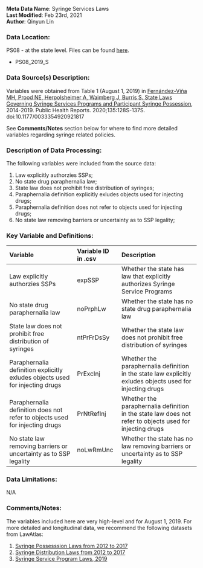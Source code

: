 **Meta Data Name**: Syringe Services Laws  
**Last Modified**: Feb 23rd, 2021  
**Author**: Qinyun Lin  

### Data Location: 
PS08 - at the state level. Files can be found [here](https://github.com/GeoDaCenter/opioid-policy-scan/tree/master/Policy_Scan/data_final).
* PS08_2019_S  

### Data Source(s) Description:  
Variables were obtained from Table 1 (August 1, 2019) in [Fernández-Viña MH, Prood NE, Herpolsheimer A, Waimberg J, Burris S. State Laws Governing Syringe Services Programs and Participant Syringe Possession](https://journals.sagepub.com/doi/full/10.1177/0033354920921817), 2014-2019. Public Health Reports. 2020;135:128S-137S. doi:10.1177/0033354920921817

See **Comments/Notes** section below for where to find more detailed variables regarding syringe related policies. 

### Description of Data Processing: 
The following variables were included from the source data:
1. Law explicitly authorzies SSPs;
2. No state drug paraphernalia law;
3. State law does not prohibit free distribution of syringes;
4. Paraphernalia definition explicitly exludes objects used for injecting drugs;
5. Paraphernalia definition does not refer to objects used for injecting drugs;
6. No state law removing barriers or uncertainty as to SSP legality;

### Key Variable and Definitions:
| Variable | Variable ID in .csv | Description |
|:---------|:--------------------|:------------|
| Law explicitly authorzies SSPs | expSSP | Whether the state has law that explicitly authorizes Syringe Service Programs |
| No state drug paraphernalia law | noPrphLw | Whether the state has no state drug paraphernalia law |
| State law does not prohibit free distribution of syringes | ntPrFrDsSy | Whether the state law does not prohibit free distribution of syringes |
| Paraphernalia definition explicitly exludes objects used for injecting drugs | PrExcInj | Whether the paraphernalia definition in the state law explicitly exludes objects used for injecting drugs |
| Paraphernalia definition does not refer to objects used for injecting drugs | PrNtRefInj | Whether the paraphernalia definition in the state law does not refer to objects used for injecting drugs |
|  No state law removing barriers or uncertainty as to SSP legality | noLwRmUnc | Whether the state has no law removing barriers or uncertainty as to SSP legality |

### Data Limitations:
N/A

### Comments/Notes:
The variables included here are very high-level and for August 1, 2019. For more detailed and longitudinal data, we recommend the following datasets from LawAtlas: 
1. [Syringe Possesssion Laws from 2012 to 2017](https://lawatlas.org/datasets/paraphernalia-laws )
2. [Syringe Distribution Laws from 2012 to 2017](https://lawatlas.org/datasets/syringe-policies-laws-regulating-non-retail-distribution-of-drug-parapherna )
3. [Syringe Service Program Laws, 2019](https://lawatlas.org/datasets/syringe-services-programs-laws)
